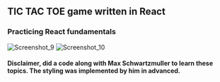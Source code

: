 ## TIC TAC TOE game written in React
### Practicing React fundamentals

![Screenshot_9](https://github.com/AssafGolani/ReactTicTacToePlayground/assets/30038748/fb8d4cc9-9251-40ca-9390-8ba634f1af60)
![Screenshot_10](https://github.com/AssafGolani/ReactTicTacToePlayground/assets/30038748/4f6d8687-48ab-4c9f-b08c-894483fbd2a8)



#### Disclaimer, did a code along with Max Schwartzmuller to learn these topics. The styling was implemented by him in advanced.

